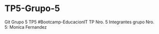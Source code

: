 # TP5-Grupo-5
Git Grupo 5 TP5
#Bootcamp-EducacionIT
TP Nro. 5
Integrantes grupo Nro. 5: 
Monica Fernandez
